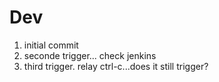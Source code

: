 # Dev
1. initial commit
2. seconde trigger... check jenkins
3. third trigger.  relay ctrl-c...does it still trigger?
